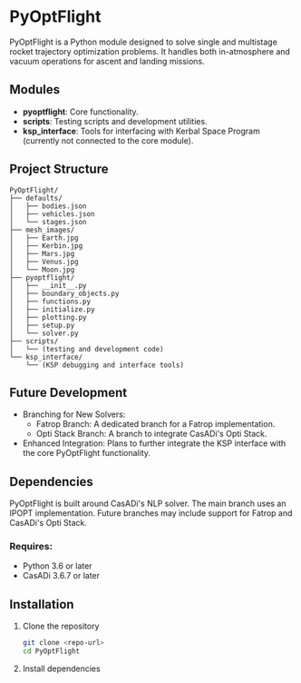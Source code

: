 # PyOptFlight

PyOptFlight is a Python module designed to solve single and multistage rocket trajectory optimization problems. It handles both in-atmosphere and vacuum operations for ascent and landing missions.

## Modules

- **pyoptflight**: Core functionality.
- **scripts**: Testing scripts and development utilities.
- **ksp_interface**: Tools for interfacing with Kerbal Space Program (currently not connected to the core module).

## Project Structure

```plaintext
PyOptFlight/
├── defaults/
│   ├── bodies.json
│   ├── vehicles.json
│   └── stages.json
├── mesh_images/
│   ├── Earth.jpg
│   ├── Kerbin.jpg
│   ├── Mars.jpg
│   ├── Venus.jpg
│   └── Moon.jpg
├── pyoptflight/
│   ├── __init__.py
│   ├── boundary_objects.py
│   ├── functions.py
│   ├── initialize.py
│   ├── plotting.py
│   ├── setup.py
│   └── solver.py
├── scripts/
│   └── (testing and development code)
└── ksp_interface/
    └── (KSP debugging and interface tools)
```

## Future Development
- Branching for New Solvers:
  - Fatrop Branch: A dedicated branch for a Fatrop implementation.
  - Opti Stack Branch: A branch to integrate CasADi's Opti Stack.
- Enhanced Integration: Plans to further integrate the KSP interface with the core PyOptFlight functionality.

## Dependencies
PyOptFlight is built around CasADi's NLP solver. The main branch uses an IPOPT implementation. Future branches may include support for Fatrop and CasADi's Opti Stack.
### Requires:
- Python 3.6 or later
- CasADi 3.6.7 or later

## Installation
1. Clone the repository
   ```bash
   git clone <repo-url>
   cd PyOptFlight
   ```
2. Install dependencies
